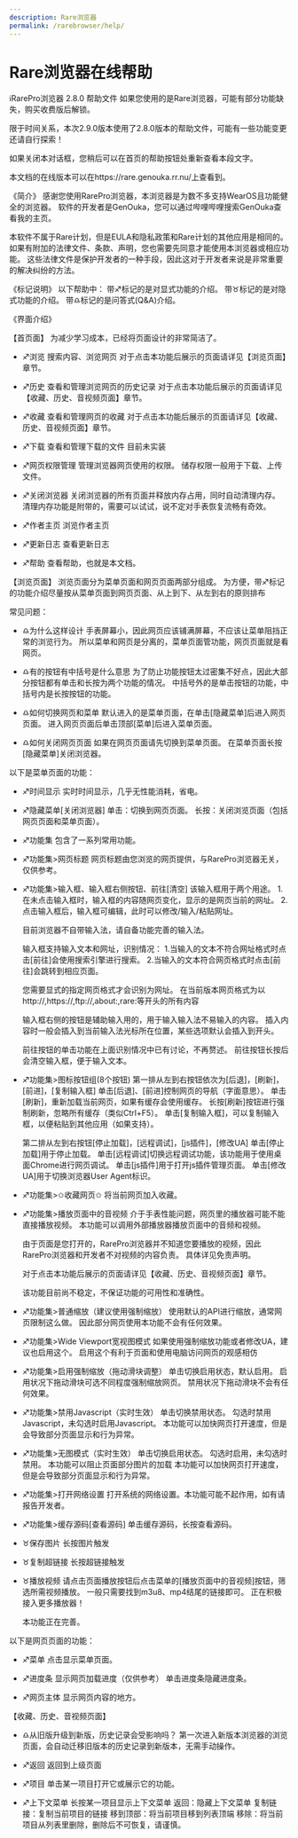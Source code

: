 ```yaml
---
description: Rare浏览器
permalink: /rarebrowser/help/
---
```

# Rare浏览器在线帮助
ℹ️RarePro浏览器 2.8.0 帮助文件
如果您使用的是Rare浏览器，可能有部分功能缺失，购买收费版后解锁。

限于时间关系，本次2.9.0版本使用了2.8.0版本的帮助文件，可能有一些功能变更还请自行探索！

如果关闭本对话框，您稍后可以在首页的帮助按钮处重新查看本段文字。

本文档的在线版本可以在https://rare.genouka.rr.nu/上查看到。

《简介》
感谢您使用RarePro浏览器，本浏览器是为数不多支持WearOS且功能健全的浏览器。
软件的开发者是GenOuka，您可以通过哔哩哔哩搜索GenOuka查看我的主页。

本软件不属于Rare计划，但是EULA和隐私政策和Rare计划的其他应用是相同的。
如果有附加的法律文件、条款、声明，您也需要先同意才能使用本浏览器或相应功能。
这些法律文件是保护开发者的一种手段，因此这对于开发者来说是非常重要的解决纠纷的方法。

《标记说明》
以下帮助中：
带♐标记的是对显式功能的介绍。
带♉标记的是对隐式功能的介绍。
带♎标记的是问答式(Q&A)介绍。

《界面介绍》

【首页面】
为减少学习成本，已经将页面设计的非常简洁了。

* ♐浏览
  搜索内容、浏览网页
  对于点击本功能后展示的页面请详见【浏览页面】章节。
  
* ♐历史
  查看和管理浏览网页的历史记录
  对于点击本功能后展示的页面请详见【收藏、历史、音视频页面】章节。
  
* ♐收藏
  查看和管理网页的收藏
  对于点击本功能后展示的页面请详见【收藏、历史、音视频页面】章节。
  
* ♐下载
  查看和管理下载的文件
  目前未实装

* ♐网页权限管理
  管理浏览器网页使用的权限。
  储存权限一般用于下载、上传文件。

* ♐关闭浏览器
  关闭浏览器的所有页面并释放内存占用，同时自动清理内存。
  清理内存功能是附带的，需要可以试试，说不定对手表恢复流畅有奇效。

* ♐作者主页
  浏览作者主页
  
* ♐更新日志
  查看更新日志
  
* ♐帮助
  查看帮助，也就是本文档。

【浏览页面】
浏览页面分为菜单页面和网页页面两部分组成。
为方便，带♐标记的功能介绍尽量按从菜单页面到网页页面、从上到下、从左到右的原则排布

常见问题：
* ♎为什么这样设计
  手表屏幕小，因此网页应该铺满屏幕，不应该让菜单阻挡正常的浏览行为。
  所以菜单和网页是分离的，菜单页面管功能，网页页面就是看网页。
  
* ♎有的按钮有中括号是什么意思
  为了防止功能按钮太过密集不好点，因此大部分按钮都有单击和长按为两个功能的情况。
  中括号外的是单击按钮的功能，中括号内是长按按钮的功能。
  
* ♎如何切换网页和菜单
  默认进入的是菜单页面，在单击[隐藏菜单]后进入网页页面。
  进入网页页面后单击顶部[菜单]后进入菜单页面。
  
* ♎如何关闭网页页面
  如果在网页页面请先切换到菜单页面。
  在菜单页面长按[隐藏菜单]关闭浏览器。

以下是菜单页面的功能：
* ♐时间显示
  实时时间显示，几乎无性能消耗，省电。
  
* ♐隐藏菜单[关闭浏览器]
  单击：切换到网页页面。
  长按：关闭浏览页面（包括网页页面和菜单页面）。
  
* ♐功能集
  包含了一系列常用功能。
  
* ♐功能集>网页标题
  网页标题由您浏览的网页提供，与RarePro浏览器无关，仅供参考。
  
* ♐功能集>输入框、输入框右侧按钮、前往[清空]
  该输入框用于两个用途。
  1.在未点击输入框时，输入框的内容随网页变化，显示的是网页当前的网址。
  2.点击输入框后，输入框可编辑，此时可以修改/输入/粘贴网址。
  
  目前浏览器不自带输入法，请自备功能完善的输入法。
  
  输入框支持输入文本和网址，识别情况：
  1.当输入的文本不符合网址格式时点击[前往]会使用搜索引擎进行搜索。
  2.当输入的文本符合网页格式时点击[前往]会跳转到相应页面。
  
  您需要显式的指定网页格式才会识别为网址。
  在当前版本网页格式为以http://,https://,ftp://,about:,rare:等开头的所有内容
  
  输入框右侧的按钮是辅助输入用的，用于输入输入法不易输入的内容。
  插入内容时一般会插入到当前输入法光标所在位置，某些选项默认会插入到开头。
  
  前往按钮的单击功能在上面识别情况中已有讨论，不再赘述。
  前往按钮长按后会清空输入框，便于输入文本。
  
* ♐功能集>图标按钮组(8个按钮)
  第一排从左到右按钮依次为[后退]，[刷新]，[前进]，[复制输入框]
    单击[后退]、[前进]控制网页的导航（字面意思）。
    单击[刷新]，重新加载当前网页，如果有缓存会使用缓存。
    长按[刷新]按钮进行强制刷新，忽略所有缓存（类似Ctrl+F5）。
    单击[复制输入框]，可以复制输入框，以便粘贴到其他应用（如果支持）。
  
  第二排从左到右按钮[停止加载]，[远程调试]，[js插件]，[修改UA]
    单击[停止加载]用于停止加载。
    单击[远程调试]切换远程调试功能，该功能用于使用桌面Chrome进行网页调试。
    单击[js插件]用于打开js插件管理页面。
    单击[修改UA]用于切换浏览器User Agent标识。
  
* ♐功能集>✩收藏网页✩
  将当前网页加入收藏。

* ♐功能集>播放页面中的音视频
  介于手表性能问题，网页里的播放器可能不能直接播放视频。
  本功能可以调用外部播放器播放页面中的音频和视频。
  
  由于页面是您打开的，RarePro浏览器并不知道您要播放的视频，因此RarePro浏览器和开发者不对视频的内容负责。
  具体详见免责声明。
  
  对于点击本功能后展示的页面请详见【收藏、历史、音视频页面】章节。
  
  该功能目前尚不稳定，不保证功能的可用性和准确性。
  
* ♐功能集>普通缩放（建议使用强制缩放）
  使用默认的API进行缩放，通常网页限制这么做。
  因此部分网页使用本功能不会有任何效果。

* ♐功能集>Wide Viewport宽视图模式
  如果使用强制缩放功能或者修改UA，建议也启用这个。
  启用这个有利于页面和使用电脑访问网页的观感相仿

* ♐功能集>启用强制缩放（拖动滑块调整）
  单击切换启用状态，默认启用。
  启用状况下拖动滑块可选不同程度强制缩放网页。
  禁用状况下拖动滑块不会有任何效果。
  
* ♐功能集>禁用Javascript（实时生效）
  单击切换禁用状态。
  勾选时禁用Javascript，未勾选时启用Javascript。
  本功能可以加快网页打开速度，但是会导致部分页面显示和行为异常。
  
* ♐功能集>无图模式（实时生效）
  单击切换启用状态。
  勾选时启用，未勾选时禁用。
  本功能可以阻止页面部分图片的加载
  本功能可以加快网页打开速度，但是会导致部分页面显示和行为异常。
  
* ♐功能集>打开网络设置
  打开系统的网络设置。本功能可能不起作用，如有请报告开发者。
  
* ♐功能集>缓存源码[查看源码]
  单击缓存源码，长按查看源码。
  
* ♉保存图片
  长按图片触发

* ♉复制超链接
  长按超链接触发
  
* ♉播放视频
  请点击页面播放按钮后点击菜单的[播放页面中的音视频]按钮，筛选所需视频播放。
  一般只需要找到m3u8、mp4结尾的链接即可。
  正在积极接入更多播放器！
  
  本功能正在完善。
  
以下是网页页面的功能：
* ♐菜单
  点击显示菜单页面。
  
* ♐进度条
  显示网页加载进度（仅供参考）
  单击进度条隐藏进度条。
  
* ♐网页主体
  显示网页内容的地方。

【收藏、历史、音视频页面】
* ♎从旧版升级到新版，历史记录会受影响吗？
  第一次进入新版本浏览器的浏览页面，会自动迁移旧版本的历史记录到新版本，无需手动操作。

* ♐返回
  返回到上级页面

* ♐项目
  单击某一项目打开它或展示它的功能。

* ♐上下文菜单
  长按某一项目显示上下文菜单
  返回：隐藏上下文菜单
  复制链接：复制当前项目的链接
  移到顶部：将当前项目移到列表顶端
  移除：将当前项目从列表里删除，删除后不可恢复，请谨慎。